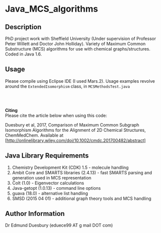 Java_MCS_algorithms
===========

Description
-----------
PhD project work with Sheffield University (Under supervision of Professor Peter Willett and Doctor John Holliday).  Variety of Maximum Common Substructure (MCS) algorithms for use with chemical graphs/structures.  Coded in Java 1.6.



Usage
-----------
Please compile using Eclipse IDE (I used Mars.2).  Usage examples revolve around the ```ExtendedIsomorphism``` class, in ```MCSMethodsTest.java```

<br />
<br />


**Citing** 
<br />
Please cite the article below when using this code:

Duesbury et al, 2017, Comparison of Maximum Common Subgraph Isomorphism Algorithms for the Alignment of 2D Chemical Structures, ChemMedChem.  Available at [http://onlinelibrary.wiley.com/doi/10.1002/cmdc.201700482/abstract]



Java Library Requirements
------------
1. Chemistry Development Kit (CDK) 1.5 - molecule handling
2. Ambit Core and SMARTS libraries (2.4.13) - fast SMARTS parsing and generation used in MCS representation
3. Colt (1.0) - Eigenvector calculations
4. Java-getopt (1.0.13) - command line options
5. guava (18.0) - alternative list handling
6. SMSD (2015 04 01) - additional graph theory tools and MCS handling


Author Information
----------------------------------------------------
Dr Edmund Duesbury (eduece99 AT g mail DOT com)
